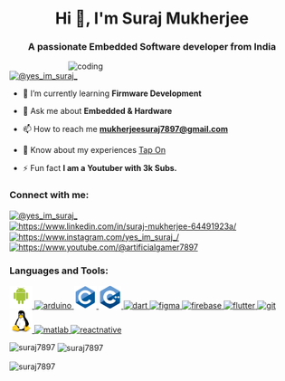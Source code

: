 
<h1 align="center">Hi 👋, I'm Suraj Mukherjee</h1>
<h3 align="center">A passionate Embedded Software developer from India</h3>
<img align="right" alt="coding" width="400" src="https://miro.medium.com/max/1360/0*7Q3yvSIv_t0ioJ-Z.gif">  

<p align="left"> <a href="https://twitter.com/@yes_im_suraj_" target="blank"><img src="https://img.shields.io/twitter/follow/@yes_im_suraj_?logo=twitter&style=for-the-badge" alt="@yes_im_suraj_" /></a> </p>

- 🌱 I’m currently learning **Firmware Development**

- 💬 Ask me about **Embedded & Hardware**

- 📫 How to reach me **mukherjeesuraj7897@gmail.com**

- 📄 Know about my experiences [Tap On](https://www.linkedin.com/in/suraj-mukherjee-64491923a/)

- ⚡ Fun fact **I am a Youtuber with 3k Subs.**

<h3 align="left">Connect with me:</h3>
<p align="left">
<a href="https://twitter.com/@yes_im_suraj_" target="blank"><img align="center" src="https://raw.githubusercontent.com/rahuldkjain/github-profile-readme-generator/master/src/images/icons/Social/twitter.svg" alt="@yes_im_suraj_" height="30" width="40" /></a>
<a href="https://linkedin.com/in/https://www.linkedin.com/in/suraj-mukherjee-64491923a/" target="blank"><img align="center" src="https://raw.githubusercontent.com/rahuldkjain/github-profile-readme-generator/master/src/images/icons/Social/linked-in-alt.svg" alt="https://www.linkedin.com/in/suraj-mukherjee-64491923a/" height="30" width="40" /></a>
<a href="https://instagram.com/https://www.instagram.com/yes_im_suraj_/" target="blank"><img align="center" src="https://raw.githubusercontent.com/rahuldkjain/github-profile-readme-generator/master/src/images/icons/Social/instagram.svg" alt="https://www.instagram.com/yes_im_suraj_/" height="30" width="40" /></a>
<a href="https://www.youtube.com/c/https://www.youtube.com/@artificialgamer7897" target="blank"><img align="center" src="https://raw.githubusercontent.com/rahuldkjain/github-profile-readme-generator/master/src/images/icons/Social/youtube.svg" alt="https://www.youtube.com/@artificialgamer7897" height="30" width="40" /></a>
</p>

<h3 align="left">Languages and Tools:</h3>
<p align="left"> <a href="https://developer.android.com" target="_blank" rel="noreferrer"> <img src="https://raw.githubusercontent.com/devicons/devicon/master/icons/android/android-original-wordmark.svg" alt="android" width="40" height="40"/> </a> <a href="https://www.arduino.cc/" target="_blank" rel="noreferrer"> <img src="https://cdn.worldvectorlogo.com/logos/arduino-1.svg" alt="arduino" width="40" height="40"/> </a> <a href="https://www.cprogramming.com/" target="_blank" rel="noreferrer"> <img src="https://raw.githubusercontent.com/devicons/devicon/master/icons/c/c-original.svg" alt="c" width="40" height="40"/> </a> <a href="https://www.w3schools.com/cpp/" target="_blank" rel="noreferrer"> <img src="https://raw.githubusercontent.com/devicons/devicon/master/icons/cplusplus/cplusplus-original.svg" alt="cplusplus" width="40" height="40"/> </a> <a href="https://dart.dev" target="_blank" rel="noreferrer"> <img src="https://www.vectorlogo.zone/logos/dartlang/dartlang-icon.svg" alt="dart" width="40" height="40"/> </a> <a href="https://www.figma.com/" target="_blank" rel="noreferrer"> <img src="https://www.vectorlogo.zone/logos/figma/figma-icon.svg" alt="figma" width="40" height="40"/> </a> <a href="https://firebase.google.com/" target="_blank" rel="noreferrer"> <img src="https://www.vectorlogo.zone/logos/firebase/firebase-icon.svg" alt="firebase" width="40" height="40"/> </a> <a href="https://flutter.dev" target="_blank" rel="noreferrer"> <img src="https://www.vectorlogo.zone/logos/flutterio/flutterio-icon.svg" alt="flutter" width="40" height="40"/> </a> <a href="https://git-scm.com/" target="_blank" rel="noreferrer"> <img src="https://www.vectorlogo.zone/logos/git-scm/git-scm-icon.svg" alt="git" width="40" height="40"/> </a> <a href="https://www.linux.org/" target="_blank" rel="noreferrer"> <img src="https://raw.githubusercontent.com/devicons/devicon/master/icons/linux/linux-original.svg" alt="linux" width="40" height="40"/> </a> <a href="https://www.mathworks.com/" target="_blank" rel="noreferrer"> <img src="https://upload.wikimedia.org/wikipedia/commons/2/21/Matlab_Logo.png" alt="matlab" width="40" height="40"/> </a> <a href="https://reactnative.dev/" target="_blank" rel="noreferrer"> <img src="https://reactnative.dev/img/header_logo.svg" alt="reactnative" width="40" height="40"/> </a> </p>

<p><img align="left" src="https://github-readme-stats.vercel.app/api/top-langs?username=suraj7897&show_icons=true&locale=en&layout=compact" alt="suraj7897" /></p>

<p>&nbsp;<img align="center" src="https://github-readme-stats.vercel.app/api?username=suraj7897&show_icons=true&locale=en" alt="suraj7897" /></p>

<p><img align="center" src="https://github-readme-streak-stats.herokuapp.com/?user=suraj7897&" alt="suraj7897" /></p>
